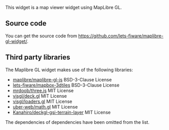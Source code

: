 This widget is a map viewer widget using MapLibre GL.

## Source code

You can get the source code from https://github.com/lets-fiware/maplibre-gl-widget/.

## Third party libraries

The Maplibre GL widget makes use of the following libraries:

- [maplibre/maplibre-gl-js](https://github.com/maplibre/maplibre-gl-js) BSD-3-Clause License
- [lets-fiware/mapbox-3dtiles](https://github.com/lets-fiware/mapbox-3dtiles) BSD-3-Clause License
- [mrdoob/three.js](https://github.com/mrdoob/three.js/) MIT License
- [visgl/deck.gl](https://github.com/visgl/deck.gl) MIT License
- [visgl/loaders.gl](https://github.com/visgl/loaders.gl) MIT License
- [uber-web/math.gl](https://github.com/uber-web/math.gl) MIT License
- [Kanahiro/deckgl-gsi-terrain-layer](https://github.com/Kanahiro/deckgl-gsi-terrain-layer) MIT License

The dependencies of dependencies have been omitted from the list.
